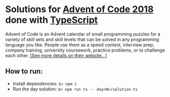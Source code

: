 # Solutions for [Advent of Code 2018](https://adventofcode.com/) done with [TypeScript](https://www.typescriptlang.org)

Advent of Code is an Advent calendar of small programming puzzles for a variety of skill sets and skill levels that can be solved in any programming language you like. People use them as a speed contest, interview prep, company training, university coursework, practice problems, or to challenge each other. [[See more details on their website...]](https://adventofcode.com/)

## How to run:
* Install dependencies: `$> npm i`
* Run the day solution: `$> npm run ts -- day<N>/solution.ts`
